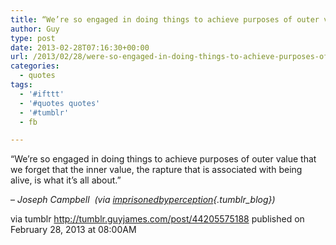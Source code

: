 ```yaml
---
title: “We’re so engaged in doing things to achieve purposes of outer value that we forget that the inner…”
author: Guy
type: post
date: 2013-02-28T07:16:30+00:00
url: /2013/02/28/were-so-engaged-in-doing-things-to-achieve-purposes-of-outer-value-that-we-forget-that-the-inner/
categories:
  - quotes
tags:
  - '#ifttt'
  - '#quotes quotes'
  - '#tumblr'
  - fb

---
```

“We’re so engaged in doing things to achieve purposes of outer value that we forget that the inner value, the rapture that is associated with being alive, is what it’s all about.”

&#8211; _Joseph Campbell  (via [imprisonedbyperception][1]{.tumblr_blog})_

via tumblr http://tumblr.guyjames.com/post/44205575188 published on February 28, 2013 at 08:00AM

 [1]: http://imprisonedbyperception.tumblr.com/